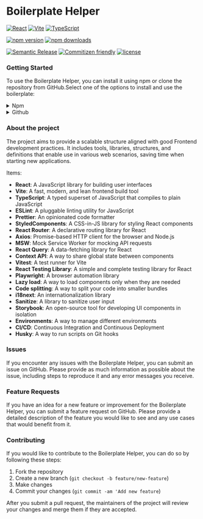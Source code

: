 # Boilerplate Helper

[![React](https://img.shields.io/badge/React-20232A?style=for-the-badge&logo=react&logoColor=61DAFB)](https://reactjs.org/)
[![Vite](https://img.shields.io/badge/Vite-B73BFE?style=for-the-badge&logo=vite&logoColor=FFD62E)](https://vitejs.dev/)
[![TypeScript](https://img.shields.io/badge/TypeScript-007ACC?style=for-the-badge&logo=typescript&logoColor=white)](https://www.typescriptlang.org/)


[![npm version](https://img.shields.io/npm/v/boilerplate-helper.svg?style=flat-square)](https://www.npmjs.com/package/boilerplate-helper)
[![npm downloads](https://img.shields.io/npm/dm/boilerplate-helper.svg?style=flat-square)](https://www.npmjs.com/package/boilerplate-helper)

[![Semantic Release](https://img.shields.io/badge/%20%20%F0%9F%93%A6%F0%9F%9A%80-semantic--release-e10079.svg?style=flat-square)]()
[![Commitizen friendly](https://img.shields.io/badge/commitizen-friendly-brightgreen.svg)](http://commitizen.github.io/cz-cli/)
[![license](https://img.shields.io/badge/License-MIT-blue.svg)](https://github.com/thelucasanderson/boilerplate-helper/blob/main/LICENSE)


### Getting Started

To use the Boilerplate Helper, you can install it using npm or clone the repository from GitHub.Select one of the options to install and use the boilerplate:

<details>
  <summary>Npm</summary>
  To get started with the Boilerplate Helper, you can install the package from NPM:

  ```bash
    npm install boilerplate-helper
  ```

  After installing the package, you can run the following command to start the Boilerplate Helper:

  ```bash
    npx boilerplate-helper
  ```
</details>

<details>
  <summary>Github</summary>
  To get started with the Boilerplate Helper, you can clone the repository from GitHub:

  ```bash
    git clone https://github.com/thelucasanderson/boilerplate-helper.git
  ```

  After cloning the repository, navigate to the project directory and install the dependencies:

  ```bash
    cd boilerplate-helper
    npm install
  ```

  Once the dependencies are installed, you can start the development server:

  ```bash
    npm run start
  ```
</details>

### About the project
The project aims to provide a scalable structure aligned with good Frontend development practices. It includes tools, libraries, structures, and definitions that enable use in various web scenarios, saving time when starting new applications.

Items: 

- **React**: A JavaScript library for building user interfaces
- **Vite**: A fast, modern, and lean frontend build tool
- **TypeScript**: A typed superset of JavaScript that compiles to plain JavaScript
- **ESLint**: A pluggable linting utility for JavaScript
- **Prettier**: An opinionated code formatter
- **StyledComponents**: A CSS-in-JS library for styling React components
- **React Router**: A declarative routing library for React
- **Axios**: Promise-based HTTP client for the browser and Node.js
- **MSW**: Mock Service Worker for mocking API requests
- **React Query**: A data-fetching library for React
- **Context API**: A way to share global state between components
- **Vitest**: A test runner for Vite
- **React Testing Library**: A simple and complete testing library for React
- **Playwright**: A browser automation library
- **Lazy load**: A way to load components only when they are needed
- **Code splitting**: A way to split your code into smaller bundles
- **i18next**: An internationalization library
- **Sanitize**: A library to sanitize user input
- **Storybook**: An open-source tool for developing UI components in isolation
- **Environments**: A way to manage different environments
- **CI/CD**: Continuous Integration and Continuous Deployment
- **Husky**: A way to run scripts on Git hooks

### Issues

If you encounter any issues with the Boilerplate Helper, you can submit an issue on GitHub. Please provide as much information as possible about the issue, including steps to reproduce it and any error messages you receive.

### Feature Requests

If you have an idea for a new feature or improvement for the Boilerplate Helper, you can submit a feature request on GitHub. Please provide a detailed description of the feature you would like to see and any use cases that would benefit from it.

### Contributing

If you would like to contribute to the Boilerplate Helper, you can do so by following these steps:

1. Fork the repository
2. Create a new branch (`git checkout -b feature/new-feature`)
3. Make changes
4. Commit your changes (`git commit -am 'Add new feature`)

After you submit a pull request, the maintainers of the project will review your changes and merge them if they are accepted.
